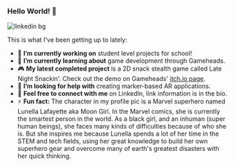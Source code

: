 ### Hello World! 👋

![linkedin bg](https://user-images.githubusercontent.com/32820882/148144108-caec48c7-4ef4-4390-9c7c-8d506090840e.png)

<!--
**dayahh/dayahh** is a ✨ _special_ ✨ repository because its `README.md` (this file) appears on your GitHub profile.-->
This is what I've been getting up to lately:

- :eyes: **I’m currently working on** student level projects for school!
-  🌱 **I’m currently learning about** game development through Gameheads.
- :video_game: **My latest completed project** is a 2D snack stealth game called Late Night Snackin'. Check out the demo on Gameheads' <a href="https://gameheads.itch.io/late-night-snackin" target="_blank">itch.io page</a>.
- 🤔 **I’m looking for help with** creating marker-based AR applications.
- :signal_strength: **Feel free to connect with me** on LinkedIn, link information is in the bio.
- ⚡ **Fun fact:** The character in my profile pic is a Marvel superhero named Lunella Lafayette aka Moon Girl. In the Marvel comics, she is currently the smartest person in the world. As a black girl, and an inhuman (super human beings), she faces many kinds of difficulties because of who she is. But she inspires me because Lunella spends a lot of her time in the STEM and tech fields, using her great knowledge to build her own superhero gear and overcome many of earth's greatest disasters with her quick thinking.

